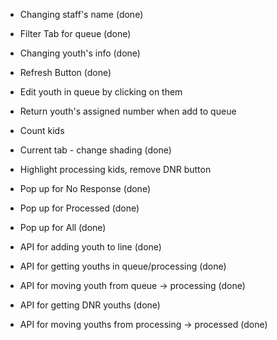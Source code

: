 - Changing staff's name (done)
- Filter Tab for queue (done)
- Changing youth's info (done)
- Refresh Button (done)
- Edit youth in queue by clicking on them
- Return youth's assigned number when add to queue
- Count kids
- Current tab - change shading (done)
- Highlight processing kids, remove DNR button

- Pop up for No Response (done)
- Pop up for Processed (done)
- Pop up for All (done)

- API for adding youth to line (done)
- API for getting youths in queue/processing (done)
- API for moving youth from queue -> processing (done)
- API for getting DNR youths (done)
- API for moving youths from processing -> processed (done)
